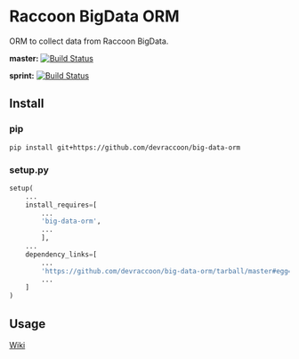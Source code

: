 # Raccoon BigData ORM  

ORM to collect data from Raccoon BigData.

**master:** [![Build Status](https://travis-ci.org/devraccoon/big-data-orm.svg?branch=master)](https://travis-ci.org/devraccoon/big-data-orm)

**sprint:** [![Build Status](https://travis-ci.org/devraccoon/big-data-orm.svg?branch=sprint)](https://travis-ci.org/devraccoon/big-data-orm)

## Install

### pip

```
pip install git+https://github.com/devraccoon/big-data-orm
```

### setup.py

``` python
setup(
    ...
    install_requires=[
        ...
        'big-data-orm',
        ...
        ],
    ...
    dependency_links=[
        ...
        'https://github.com/devraccoon/big-data-orm/tarball/master#egg=big-data-orm'
        ...
    ]
)
```

## Usage

[Wiki](https://github.com/devraccoon/big-data-orm/wiki/BigQuery-ORM---Instructions)
